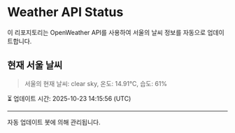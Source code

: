 
# Weather API Status

이 리포지토리는 OpenWeather API를 사용하여 서울의 날씨 정보를 자동으로 업데이트합니다.

## 현재 서울 날씨
> 서울의 현재 날씨: clear sky, 온도: 14.91°C, 습도: 61%

⏳ 업데이트 시간: 2025-10-23 14:15:56 (UTC)

---
자동 업데이트 봇에 의해 관리됩니다.

